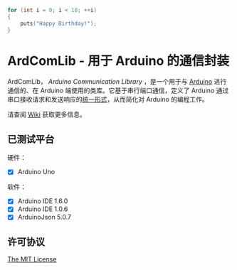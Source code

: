 ```c
for (int i = 0; i < 18; ++i)
{
    puts("Happy Birthday!");
}
```

# ArdComLib - 用于 Arduino 的通信封装 

ArdComLib， _Arduino Communication Library_ ，是一个用于与 [Arduino](https://www.arduino.cc/) 进行通信的、在 Arduino 端使用的类库。它基于串行端口通信，定义了 Arduino 通过串口接收请求和发送响应的[统一形式](https://github.com/ziqin/ArdComLib/wiki/%E9%80%9A%E4%BF%A1%E5%8D%8F%E8%AE%AE)，从而简化对 Arduino 的编程工作。

请查阅 [Wiki](https://github.com/ziqin/ArdComLib/wiki) 获取更多信息。

## 已测试平台

硬件：

- [x] Arduino Uno

软件：

- [x] Arduino IDE 1.6.0
- [x] Arduino IDE 1.0.6
- [x] ArduinoJson 5.0.7

## 许可协议

[The MIT License](LICENSE)